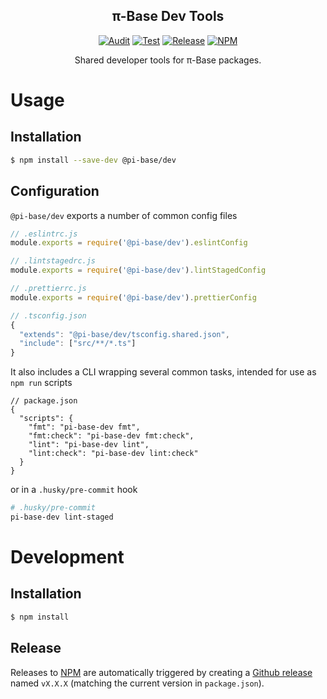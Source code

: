 <h2 align="center">π-Base Dev Tools</h2>
<div align="center">

[![Audit](https://github.com/pi-base/dev/workflows/CodeQL/badge.svg?branch=main)](https://github.com/pi-base/dev/actions/workflows/codeql.yml)
[![Test](https://github.com/pi-base/dev/workflows/Test/badge.svg?branch=main)](https://github.com/pi-base/dev/actions/workflows/test.yml)
[![Release](https://github.com/pi-base/dev/actions/workflows/release.yml/badge.svg)](https://github.com/pi-base/dev/actions/workflows/release.yml)
[![NPM](https://img.shields.io/npm/v/@pi-base/dev?color=blue)](https://www.npmjs.com/package/@pi-base/dev)

Shared developer tools for π-Base packages.

</div>

# Usage

## Installation

```bash
$ npm install --save-dev @pi-base/dev
```

## Configuration

`@pi-base/dev` exports a number of common config files

```javascript
// .eslintrc.js
module.exports = require('@pi-base/dev').eslintConfig

// .lintstagedrc.js
module.exports = require('@pi-base/dev').lintStagedConfig

// .prettierrc.js
module.exports = require('@pi-base/dev').prettierConfig

// .tsconfig.json
{
  "extends": "@pi-base/dev/tsconfig.shared.json",
  "include": ["src/**/*.ts"]
}
```

It also includes a CLI wrapping several common tasks, intended for use as `npm run` scripts

```json5
// package.json
{
  "scripts": {
    "fmt": "pi-base-dev fmt",
    "fmt:check": "pi-base-dev fmt:check",
    "lint": "pi-base-dev lint",
    "lint:check": "pi-base-dev lint:check"
  }
}
```

or in a `.husky/pre-commit` hook

```bash
# .husky/pre-commit
pi-base-dev lint-staged
```

# Development

## Installation

```bash
$ npm install
```

## Release

Releases to [NPM](https://www.npmjs.com/package/@pi-base/dev) are automatically triggered by creating a [Github release](https://github.com/pi-base/dev/releases) named `vX.X.X` (matching the current version in `package.json`).
